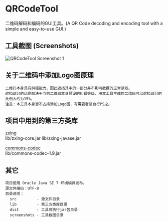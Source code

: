QRCodeTool
==========

二维码解码和编码的GUI工具。(A QR Code decoding and encoding tool with a simple and easy-to-use GUI.)

工具截图 (Screenshots)
---------------------
![QRCodeTool Screenshot 1](https://raw.githubusercontent.com/pollyman/QRCodeTool/master/screenshots/QRCodeTool_1.png)

关于二维码中添加Logo图原理
----------------------
    二维码本身具有纠错能力，因此遮挡其中的一部分并不影响数据的正常读取。
    遮挡部分的比例取决于当前二维码本身预设的纠错等级，用本工具生成的二维码可以遮挡部分的比例大约为15%。
    注意：本工具本身暂不支持添加Logo图，有需要者请自行PS之。

项目中用到的第三方类库
------------------
[zxing](https://github.com/zxing/zxing)<br />
    lib/zxing-core.jar
    lib/zxing-javase.jar

[commons-codec](http://commons.apache.org/proper/commons-codec/)<br />
    lib/commons-codec-1.9.jar

其它
---
    项目使用 Oracle Java SE 7 环境编译发布。
    源文件编码：UTF-8
    目录说明：
      src         - 源文件目录
      lib         - 第三方类库目录
      dist        - 工具可执行jar包目录
      screenshots - 工具截图目录
